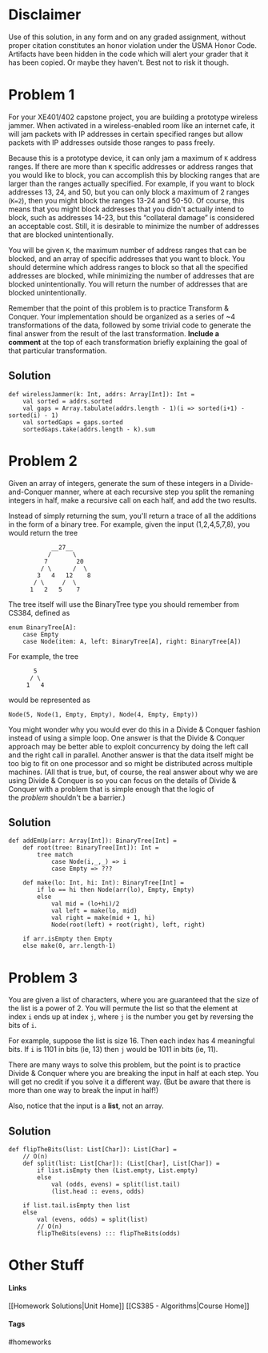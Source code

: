 # Disclaimer
Use of this solution, in any form and on any graded assignment, without proper citation constitutes an honor violation under the USMA Honor Code. Artifacts have been hidden in the code which will alert your grader that it has been copied. Or maybe they haven't. Best not to risk it though.
# Problem 1
For your XE401/402 capstone project, you are building a prototype wireless jammer. When activated in a wireless-enabled room like an internet cafe, it will jam packets with IP addresses in certain specified ranges but allow packets with IP addresses outside those ranges to pass freely.

Because this is a prototype device, it can only jam a maximum of `K` address ranges. If there are more than `K` specific addresses or address ranges that you would like to block, you can accomplish this by blocking ranges that are larger than the ranges actually specified. For example, if you want to block addresses 13, 24, and 50, but you can only block a maximum of 2 ranges (`K=2`), then you might block the ranges 13-24 and 50-50. Of course, this means that you might block addresses that you didn't actually intend to block, such as addresses 14-23, but this “collateral damage” is considered an acceptable cost. Still, it is desirable to minimize the number of addresses that are blocked unintentionally.

You will be given `K`, the maximum number of address ranges that can be blocked, and an array of specific addresses that you want to block. You should determine which address ranges to block so that all the specified addresses are blocked, while minimizing the number of addresses that are blocked unintentionally. You will return the number of addresses that are blocked unintentionally.

Remember that the point of this problem is to practice Transform & Conquer. Your implementation should be organized as a series of ~4 transformations of the data, followed by some trivial code to generate the final answer from the result of the last transformation. **Include a comment** at the top of each transformation briefly explaining the goal of that particular transformation.
## Solution
```
def wirelessJammer(k: Int, addrs: Array[Int]): Int =
    val sorted = addrs.sorted
    val gaps = Array.tabulate(addrs.length - 1)(i => sorted(i+1) - sorted(i) - 1)
    val sortedGaps = gaps.sorted
    sortedGaps.take(addrs.length - k).sum
```
# Problem 2
Given an array of integers, generate the sum of these integers in a Divide-and-Conquer manner, where at each recursive step you split the remaning integers in half, make a recursive call on each half, and add the two results.

Instead of simply returning the sum, you'll return a trace of all the additions in the form of a binary tree. For example, given the input (1,2,4,5,7,8), you would return the tree
```
            __27__
           /      \
          7        20
         / \      /  \
        3   4   12    8
       / \     /  \
      1   2   5    7
```
The tree itself will use the BinaryTree type you should remember from CS384, defined as
```
enum BinaryTree[A]:
    case Empty
    case Node(item: A, left: BinaryTree[A], right: BinaryTree[A])
```
For example, the tree
```
       5
      / \
     1   4
```
would be represented as

```Node(5, Node(1, Empty, Empty), Node(4, Empty, Empty))```

You might wonder why you would ever do this in a Divide & Conquer fashion instead of using a simple loop. One answer is that the Divide & Conquer approach may be better able to exploit concurrency by doing the left call and the right call in parallel. Another answer is that the data itself might be too big to fit on one processor and so might be distributed across multiple machines. (All that is true, but, of course, the real answer about why we are using Divide & Conquer is so you can focus on the details of Divide & Conquer with a problem that is simple enough that the logic of the _problem_ shouldn't be a barrier.)
## Solution
```
def addEmUp(arr: Array[Int]): BinaryTree[Int] =
    def root(tree: BinaryTree[Int]): Int =
	    tree match
	        case Node(i,_,_) => i
	        case Empty => ???

    def make(lo: Int, hi: Int): BinaryTree[Int] =
	    if lo == hi then Node(arr(lo), Empty, Empty)
		else
	        val mid = (lo+hi)/2
	        val left = make(lo, mid)
	        val right = make(mid + 1, hi)
	        Node(root(left) + root(right), left, right)

    if arr.isEmpty then Empty
    else make(0, arr.length-1)
```
# Problem 3
You are given a list of characters, where you are guaranteed that the size of the list is a power of 2. You will permute the list so that the element at index `i` ends up at index `j`, where `j` is the number you get by reversing the bits of `i`.

For example, suppose the list is size 16. Then each index has 4 meaningful bits. If `i` is 1101 in bits (ie, 13) then `j` would be 1011 in bits (ie, 11).

There are many ways to solve this problem, but the point is to practice Divide & Conquer where you are breaking the input in half at each step. You will get no credit if you solve it a different way. (But be aware that there is more than one way to break the input in half!)

Also, notice that the input is a **list**, not an array.
## Solution
```
def flipTheBits(list: List[Char]): List[Char] =
    // O(n)
    def split(list: List[Char]): (List[Char], List[Char]) =
	    if list.isEmpty then (List.empty, List.empty)
	    else
	        val (odds, evens) = split(list.tail)
	        (list.head :: evens, odds)

    if list.tail.isEmpty then list
    else
	    val (evens, odds) = split(list)
	    // O(n)
		flipTheBits(evens) ::: flipTheBits(odds)
```
# Other Stuff
#### Links
[[Homework Solutions|Unit Home]]
[[CS385 - Algorithms|Course Home]]
#### Tags
#homeworks 